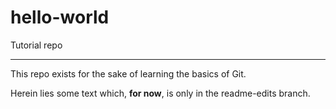 # hello-world
Tutorial repo
<hr>
This repo exists for the sake of learning the basics of Git.

Herein lies some text which, <b>for now</b>, is only in the readme-edits branch.

